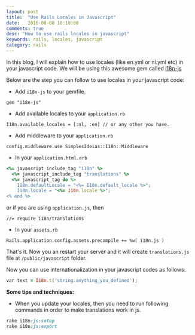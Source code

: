 ```yaml
---
layout: post
title:  "Use Rails Locales in Javascript"
date:   2016-08-08 10:18:00
comments: true
desc: "How to use rails locales in javascript"
keywords: rails, locales, javascript
category: rails
---
```


In this blog, I will explain how to use locales (like en.yml or nl.yml etc) in your javascript code. We will be using this awesome gem called [i18n-js][gem_link]

Below are the step you can follow to use locales in your javascript code:

- Add `i18n-js` to your gemfile.

`gem "i18n-js"`

- Add available locales to your `application.rb`

`I18n.available_locales = [:nl, :en] // or any other you have.`

- Add middleware to your `application.rb`

`config.middleware.use SimplesIdeias::I18n::Middleware`

- In your `application.html.erb`

```ruby
<%= javascript_include_tag "i18n" %>
  <%= javascript_include_tag "translations" %>
  <%= javascript_tag do %>
    I18n.defaultLocale = "<%= I18n.default_locale %>";
    I18n.locale = "<%= I18n.locale %>";
<% end %>
```
or if you are using `application.js`, then

`//= require i18n/translations`

- In your `assets.rb`

`Rails.application.config.assets.precompile += %w( i18n.js )`

That's it. Now you an restart your server and it will create `translations.js` file at `/public/javascript` folder.

Now you can use internationalization in your javascript codes as follows:

```ruby
var text = I18n.t('string.anything_you_defined');
```

**Some tips and techniques:**

- When you update your locales, then you need to run following commands in order to make translations work in js.

```ruby
rake i18n:js:setup
rake i18n:js:export
```

[gem_link]: https://github.com/fnando/i18n-js

